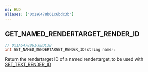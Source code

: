 ```yaml
---
ns: HUD
aliases: ["0x1a6478b61c6bdc3b"]
---
```

## GET_NAMED_RENDERTARGET_RENDER_ID

```c
// 0x1A6478B61C6BDC3B
int GET_NAMED_RENDERTARGET_RENDER_ID(string name);
```

Return the rendertarget ID of a named rendertarget, to be used with [SET_TEXT_RENDER_ID](#_0x5F15302936E07111)

